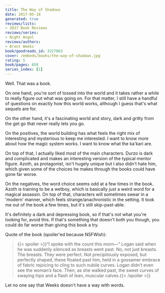 ```yaml
---
title: The Way of Shadows
date: 2017-05-18
generated: true
reviews/lists:
- 2017 Book Reviews
reviews/series:
- Night Angel
reviews/authors:
- Brent Weeks
book/goodreads_id: 3227063
cover: /embeds/books/the-way-of-shadows.jpg
rating: 5
book/pages: 659
series_index: [1]
---
```

Well. That was a book.  

On one hand, you're sort of tossed into the world and it takes rather a while to really figure out what was going on. For that matter, I still have a handful of questions on exactly how this world works, although I guess that's what sequels are for.  

<!--more-->

On the other hand, it's a fascinating world and story, dark and gritty from the get go that never really lets you go.  

On the positives, the world building has what feels the right mix of interesting and mysterious to keep me interested. I want to know more about how the magic system works. I want to know what the ka'kari are.  

On top of that, I actually liked most of the main characters. Durzo is dark and complicated and makes an interesting version of the typical mentor figure. Azoth, as protagonist, isn't hugely unique but I also didn't hate him, which given some of the choices he makes through the books could have gone far worse.  

On the negatives, the word choice seems odd at a few times in the book. Azoth is training to be a wetboy, which is basically just a weird word for a magical assassin. On top of that, characters will sometimes swear in a 'modern' manner, which feels strange/anachronistic in the setting. It took me out of the book a few times, but it's still skip-past-able.  

It's definitely a dark and depressing book, so if that's not what you're looking for, avoid this. If that's something that doesn't both you though, you could do far worse than giving this book a try.  

Quote of the book (spoiler'ed because NSFWish):  

> {{< spoiler >}}“I spoke with the count this morn—” Logan said when he was suddenly silenced as breasts went past. No, not just breasts. The breasts. They were perfect. Not precipitously exposed, but perfectly shaped, these floated past him, held in a gossamer embrace of fabric rejoicing to cling to such nubile curves. Logan didn’t even see the woman’s face. Then, as she walked past, the sweet curves of swaying hips and a flash of lean, muscular calves.{{< /spoiler >}}

Let no one say that Weeks doesn't have a way with words.